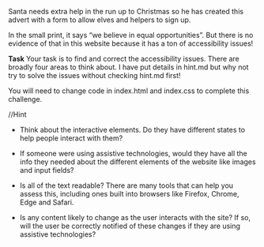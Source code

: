 
Santa needs extra help in the run up to Christmas so he has created this advert with a form to allow elves and helpers to sign up.

In the small print, it says “we believe in equal opportunities”. But there is no evidence of that in this website because it has a ton of accessibility issues!

**Task**
Your task is to find and correct the accessibility issues. There are broadly four areas to think about. I have put details in hint.md but why not try to solve the issues without checking hint.md first!

You will need to change code in index.html and index.css to complete this challenge.


//Hint

- Think about the interactive elements. Do they have different states to help people interact with them?

- If someone were using assistive technologies, would they have all the info they needed about the different elements of the website like images and input fields?

- Is all of the text readable? There are many tools that can help you assess this, including ones built into browsers like Firefox, Chrome, Edge and Safari.

- Is any content likely to change as the user interacts with the site? If so, will the user be correctly notified of these changes if they are using assistive technologies?
